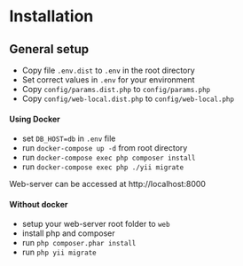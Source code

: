 # Installation

## General setup

- Copy file `.env.dist` to `.env` in the root directory
- Set correct values in `.env` for your environment
- Copy `config/params.dist.php` to `config/params.php`
- Copy `config/web-local.dist.php` to `config/web-local.php`

#### Using Docker

- set `DB_HOST=db` in `.env` file
- run `docker-compose up -d` from root directory
- run `docker-compose exec php composer install`
- run `docker-compose exec php ./yii migrate`

Web-server can be accessed at http://localhost:8000

#### Without docker
- setup your web-server root folder to `web`
- install php and composer
- run `php composer.phar install`
- run `php yii migrate`
